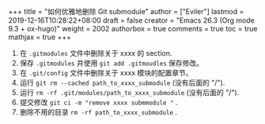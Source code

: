 +++
title = "如何优雅地删除 Git submodule"
author = ["Eviler"]
lastmod = 2019-12-16T10:28:22+08:00
draft = false
creator = "Emacs 26.3 (Org mode 9.3 + ox-hugo)"
weight = 2002
authorbox = true
comments = true
toc = true
mathjax = true
+++

1.  在 `.gitmodules` 文件中删除关于 xxxx 的 section.
2.  保存 `.gitmodules` 并使用 `git add .gitmoudles` 保存修改。
3.  在 `.git/config` 文件中删除关于 xxxx 模块的配置章节。
4.  运行 `git rm --cached path_to_xxxx_submodule` (没有后面的 "/").
5.  运行 `rm -rf .git/modules/path_to_xxxx_submodule` (没有后面的 "/").
6.  提交修改 `git ci -m "remove xxxx submmodule "` .
7.  删除不用的目录 `rm -rf path_to_xxxx_submodule` .
